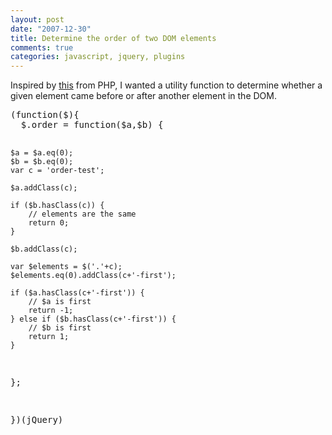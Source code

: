 ```yaml
--- 
layout: post
date: "2007-12-30"
title: Determine the order of two DOM elements
comments: true
categories: javascript, jquery, plugins
---
```


Inspired by <a href="http://us.php.net/usort">this</a> from PHP, I wanted a utility function to determine whether a given element came before or after another element in the DOM.

<div class="CodeRay">
  <div class="code"><pre>(function($){
  $.order = function($a,$b) {

    $a = $a.eq(0);
    $b = $b.eq(0);
    var c = 'order-test';

    $a.addClass(c);

    if ($b.hasClass(c)) {
        // elements are the same
        return 0;
    }

    $b.addClass(c);

    var $elements = $('.'+c);
    $elements.eq(0).addClass(c+'-first');

    if ($a.hasClass(c+'-first')) {
        // $a is first
        return -1;
    } else if ($b.hasClass(c+'-first')) {
        // $b is first
        return 1;
    }

};

})(jQuery)</pre></div>
</div>